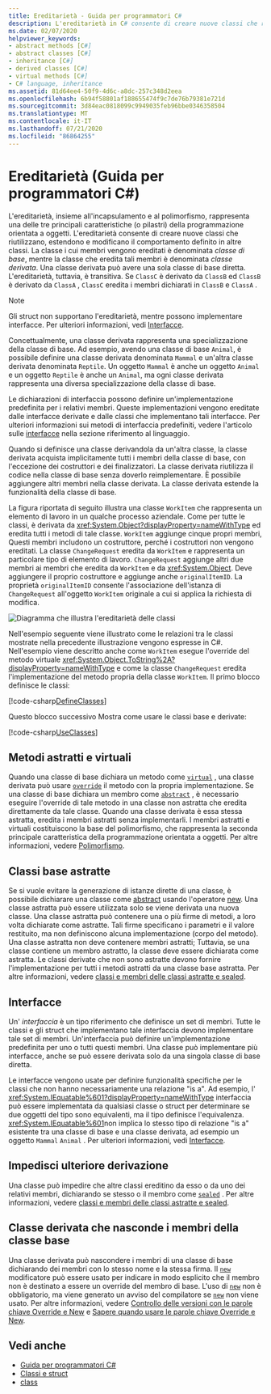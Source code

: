 ```yaml
---
title: Ereditarietà - Guida per programmatori C#
description: L'ereditarietà in C# consente di creare nuove classi che riutilizzano, estendono e modificano il comportamento definito in altre classi.
ms.date: 02/07/2020
helpviewer_keywords:
- abstract methods [C#]
- abstract classes [C#]
- inheritance [C#]
- derived classes [C#]
- virtual methods [C#]
- C# language, inheritance
ms.assetid: 81d64ee4-50f9-4d6c-a8dc-257c348d2eea
ms.openlocfilehash: 6b94f58801af188655474f9c7de76b79381e721d
ms.sourcegitcommit: 3d84eac0818099c9949035feb96bbe0346358504
ms.translationtype: MT
ms.contentlocale: it-IT
ms.lasthandoff: 07/21/2020
ms.locfileid: "86864255"
---
```

# <a name="inheritance-c-programming-guide"></a>Ereditarietà (Guida per programmatori C#)

L'ereditarietà, insieme all'incapsulamento e al polimorfismo, rappresenta una delle tre principali caratteristiche (o pilastri) della programmazione orientata a oggetti. L'ereditarietà consente di creare nuove classi che riutilizzano, estendono e modificano il comportamento definito in altre classi. La classe i cui membri vengono ereditati è denominata *classe di base*, mentre la classe che eredita tali membri è denominata *classe derivata*. Una classe derivata può avere una sola classe di base diretta. L'ereditarietà, tuttavia, è transitiva. Se `ClassC` è derivato da `ClassB` ed `ClassB` è derivato da `ClassA` , `ClassC` eredita i membri dichiarati in `ClassB` e `ClassA` .

> [!NOTE]
> Gli struct non supportano l'ereditarietà, mentre possono implementare interfacce. Per ulteriori informazioni, vedi [Interfacce](../interfaces/index.md).

Concettualmente, una classe derivata rappresenta una specializzazione della classe di base. Ad esempio, avendo una classe di base `Animal`, è possibile definire una classe derivata denominata `Mammal` e un'altra classe derivata denominata `Reptile`. Un oggetto `Mammal` è anche un oggetto `Animal` e un oggetto `Reptile` è anche un `Animal`, ma ogni classe derivata rappresenta una diversa specializzazione della classe di base.

Le dichiarazioni di interfaccia possono definire un'implementazione predefinita per i relativi membri. Queste implementazioni vengono ereditate dalle interfacce derivate e dalle classi che implementano tali interfacce. Per ulteriori informazioni sui metodi di interfaccia predefiniti, vedere l'articolo sulle [interfacce](../../language-reference/keywords/interface.md) nella sezione riferimento al linguaggio.

Quando si definisce una classe derivandola da un'altra classe, la classe derivata acquista implicitamente tutti i membri della classe di base, con l'eccezione dei costruttori e dei finalizzatori. La classe derivata riutilizza il codice nella classe di base senza doverlo reimplementare. È possibile aggiungere altri membri nella classe derivata. La classe derivata estende la funzionalità della classe di base.

La figura riportata di seguito illustra una classe `WorkItem` che rappresenta un elemento di lavoro in un qualche processo aziendale. Come per tutte le classi, è derivata da <xref:System.Object?displayProperty=nameWithType> ed eredita tutti i metodi di tale classe. `WorkItem` aggiunge cinque propri membri, Questi membri includono un costruttore, perché i costruttori non vengono ereditati. La classe `ChangeRequest` eredita da `WorkItem` e rappresenta un particolare tipo di elemento di lavoro. `ChangeRequest` aggiunge altri due membri ai membri che eredita da `WorkItem` e da <xref:System.Object>. Deve aggiungere il proprio costruttore e aggiunge anche `originalItemID`. La proprietà `originalItemID` consente l'associazione dell'istanza di `ChangeRequest` all'oggetto `WorkItem` originale a cui si applica la richiesta di modifica.

![Diagramma che illustra l'ereditarietà delle classi](./media/inheritance/class-inheritance-diagram.png)

Nell'esempio seguente viene illustrato come le relazioni tra le classi mostrate nella precedente illustrazione vengono espresse in C#. Nell'esempio viene descritto anche come `WorkItem` esegue l'override del metodo virtuale <xref:System.Object.ToString%2A?displayProperty=nameWithType> e come la classe `ChangeRequest` eredita l'implementazione del metodo propria della classe `WorkItem`. Il primo blocco definisce le classi:

[!code-csharp[DefineClasses](~/samples/snippets/csharp/objectoriented/inheritance.cs#Classes)]

Questo blocco successivo Mostra come usare le classi base e derivate:

[!code-csharp[UseClasses](~/samples/snippets/csharp/objectoriented/inheritance.cs#UseClasses)]

## <a name="abstract-and-virtual-methods"></a>Metodi astratti e virtuali

Quando una classe di base dichiara un metodo come [`virtual`](../../language-reference/keywords/virtual.md) , una classe derivata può usare [`override`](../../language-reference/keywords/override.md) il metodo con la propria implementazione. Se una classe di base dichiara un membro come [`abstract`](../../language-reference/keywords/abstract.md) , è necessario eseguire l'override di tale metodo in una classe non astratta che eredita direttamente da tale classe. Quando una classe derivata è essa stessa astratta, eredita i membri astratti senza implementarli. I membri astratti e virtuali costituiscono la base del polimorfismo, che rappresenta la seconda principale caratteristica della programmazione orientata a oggetti. Per altre informazioni, vedere [Polimorfismo](./polymorphism.md).

## <a name="abstract-base-classes"></a>Classi base astratte

Se si vuole evitare la generazione di istanze dirette di una classe, è possibile dichiarare una classe come [abstract](../../language-reference/keywords/abstract.md) usando l'operatore [new](../../language-reference/operators/new-operator.md). Una classe astratta può essere utilizzata solo se viene derivata una nuova classe. Una classe astratta può contenere una o più firme di metodi, a loro volta dichiarate come astratte. Tali firme specificano i parametri e il valore restituito, ma non definiscono alcuna implementazione (corpo del metodo). Una classe astratta non deve contenere membri astratti; Tuttavia, se una classe contiene un membro astratto, la classe deve essere dichiarata come astratta. Le classi derivate che non sono astratte devono fornire l'implementazione per tutti i metodi astratti da una classe base astratta. Per altre informazioni, vedere [classi e membri delle classi astratte e sealed](abstract-and-sealed-classes-and-class-members.md).

## <a name="interfaces"></a>Interfacce

Un' *interfaccia* è un tipo riferimento che definisce un set di membri. Tutte le classi e gli struct che implementano tale interfaccia devono implementare tale set di membri. Un'interfaccia può definire un'implementazione predefinita per uno o tutti questi membri. Una classe può implementare più interfacce, anche se può essere derivata solo da una singola classe di base diretta.

Le interfacce vengono usate per definire funzionalità specifiche per le classi che non hanno necessariamente una relazione "is a". Ad esempio, l' <xref:System.IEquatable%601?displayProperty=nameWithType> interfaccia può essere implementata da qualsiasi classe o struct per determinare se due oggetti del tipo sono equivalenti, ma il tipo definisce l'equivalenza. <xref:System.IEquatable%601>non implica lo stesso tipo di relazione "is a" esistente tra una classe di base e una classe derivata, ad esempio un oggetto `Mammal` `Animal` . Per ulteriori informazioni, vedi [Interfacce](../interfaces/index.md).

## <a name="preventing-further-derivation"></a>Impedisci ulteriore derivazione  

Una classe può impedire che altre classi ereditino da esso o da uno dei relativi membri, dichiarando se stesso o il membro come [`sealed`](../../language-reference/keywords/sealed.md) . Per altre informazioni, vedere [classi e membri delle classi astratte e sealed](./abstract-and-sealed-classes-and-class-members.md).

## <a name="derived-class-hiding-of-base-class-members"></a>Classe derivata che nasconde i membri della classe base  

Una classe derivata può nascondere i membri di una classe di base dichiarando dei membri con lo stesso nome e la stessa firma. Il [`new`](../../language-reference/keywords/new-modifier.md) modificatore può essere usato per indicare in modo esplicito che il membro non è destinato a essere un override del membro di base. L'uso di [`new`](../../language-reference/keywords/new-modifier.md) non è obbligatorio, ma viene generato un avviso del compilatore se [`new`](../../language-reference/keywords/new-modifier.md) non viene usato. Per altre informazioni, vedere [Controllo delle versioni con le parole chiave Override e New](./versioning-with-the-override-and-new-keywords.md) e [Sapere quando usare le parole chiave Override e New](./knowing-when-to-use-override-and-new-keywords.md).

## <a name="see-also"></a>Vedi anche

- [Guida per programmatori C#](../index.md)
- [Classi e struct](./index.md)
- [class](../../language-reference/keywords/class.md)
